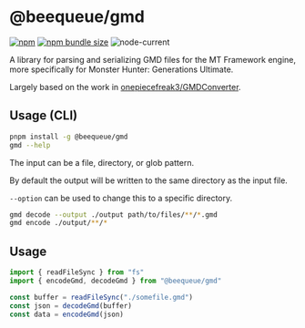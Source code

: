 # @beequeue/gmd

[![npm](https://img.shields.io/npm/v/@beequeue/gmd)](https://www.npmjs.com/package/@beequeue/gmd)
[![npm bundle size](https://deno.bundlejs.com/badge?q=@beequeue/gmd&treeshake=[{+encodeGmd,decodeGmd+}])](https://bundlejs.com/?q=%40beequeue%2Fgmd&treeshake=%5B%7B+encodeGmd%2CdecodeGmd+%7D%5D)
![node-current](https://img.shields.io/node/v/@beequeue/gmd)

A library for parsing and serializing GMD files for the MT Framework engine, more specifically for Monster Hunter: Generations Ultimate.

Largely based on the work in [onepiecefreak3/GMDConverter](https://github.com/onepiecefreak3/GMDConverter).

## Usage (CLI)

```sh
pnpm install -g @beequeue/gmd
gmd --help
```

The input can be a file, directory, or glob pattern.

By default the output will be written to the same directory as the input file.

`--option` can be used to change this to a specific directory.

```sh
gmd decode --output ./output path/to/files/**/*.gmd
gmd encode ./output/**/*
```

## Usage

```typescript
import { readFileSync } from "fs"
import { encodeGmd, decodeGmd } from "@beequeue/gmd"

const buffer = readFileSync("./somefile.gmd")
const json = decodeGmd(buffer)
const data = encodeGmd(json)
```

